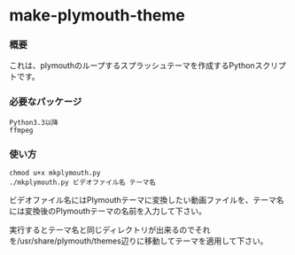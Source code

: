 # make-plymouth-theme

### 概要
これは、plymouthのループするスプラッシュテーマを作成するPythonスクリプトです。

### 必要なパッケージ

~~~
Python3.3以降
ffmpeg
~~~

### 使い方
~~~
chmod u+x mkplymouth.py
./mkplymouth.py ビデオファイル名 テーマ名
~~~

ビデオファイル名にはPlymouthテーマに変換したい動画ファイルを、テーマ名には変換後のPlymouthテーマの名前を入力して下さい。

実行するとテーマ名と同じディレクトリが出来るのでそれを/usr/share/plymouth/themes辺りに移動してテーマを適用して下さい。
